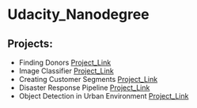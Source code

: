 # Udacity_Nanodegree
## Projects:
- Finding Donors [Project_Link](https://github.com/AbhishekKaushikCV/Udacity_Nanodegree/tree/main/Projects/finding_donors)
- Image Classifier [Project_Link](https://github.com/AbhishekKaushikCV/Udacity_Nanodegree/tree/main/Projects/image_classifier)
- Creating Customer Segments [Project_Link](https://github.com/AbhishekKaushikCV/Udacity_Nanodegree/tree/main/Projects/create_customer_segments)
- Disaster Response Pipeline [Project_Link](https://github.com/AbhishekKaushikCV/Udacity_Nanodegree/tree/main/Projects/disaster_response_pipeline_project)
- Object Detection in Urban Environment [Project_Link](https://github.com/AbhishekKaushikCV/Udacity_Nanodegree/tree/main/Projects/object_detection_urban_environment)
